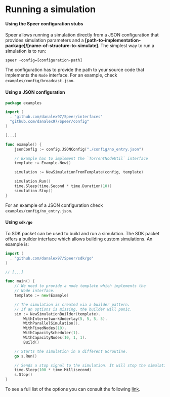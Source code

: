 # Running a simulation

#### Using the Speer configuration stubs

Speer allows running a simulation directly from a JSON configuration that provides simulation parameters and a **[path-to-implementation-package]/[name-of-structure-to-simulate]**. The simplest way to run a simulation is to run:
```
speer -config=[configuration-path]
```

The configuration has to provide the path to your source code that implements the `Node` interface. For an example, check `examples/config/broadcast.json`.

#### Using a JSON configuration

```go
package examples

import (
  . "github.com/danalex97/Speer/interfaces"
  "github.com/danalex97/Speer/config"
)

[...]

func example() {
	jsonConfig := config.JSONConfig("./config/no_entry.json")

	// Example has to implement the `TorrentNodeUtil` interface
	template := Example.New()

	simulation := NewSimulationFromTemplate(config, template)

	simulation.Run()
	time.Sleep(time.Second * time.Duration(10))
	simulation.Stop()
}
```

For an example of a JSON configuration check `examples/config/no_entry.json`.

#### Using `sdk/go`

To SDK packet can be used to build and run a simulation. The SDK packet offers a builder interface which allows building custom simulations. An example is:
```go
import (
  . "github.com/danalex97/Speer/sdk/go"
)

// [...]

func main() {
	// We need to provide a node template which implements the
	// Node interface.
	template := new(Example)

	// The simulation is created via a builder pattern.
	// If an options is missing, the builder will panic.
	sim := NewSimulationBuilder(template).
		WithInternetworkUnderlay(5, 5, 5, 5).
		WithParallelSimulation().
		WithFixedNodes(10).
		WithCapacityScheduler(1).
		WithCapacityNodes(10, 1, 1).
		Build()

	// Starts the simulation in a different Goroutine.
	go s.Run()

	// Sends a stop signal to the simulation. It will stop the simulation gracefully after 0.1 seconds
	time.Sleep(100 * time.Millisecond)
	s.Stop()
}
```

To see a full list of the options you can consult the following [link](https://godoc.org/github.com/danalex97/Speer/sdk/go#SimulationBuilder).
